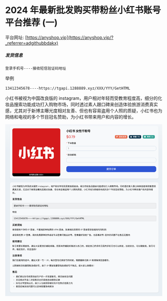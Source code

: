 # 2024 年最新批发购买带粉丝小红书账号平台推荐 (一)


平台网址: [https://anyshop.vip](https://anyshop.vip/?_referrer=adgithubbdakx)

##### 发货信息

```
登录手机号----接收短信验证码地址
```

举例

```
13412345678----https://tgapi.1288889.xyz/XXX/YYY/GetHTML
```

小红书被视为中国改良版的 instagram，用户相对年轻而受教育程度高，细分的化妆品搜索功能成功打入购物市场，同时透过素人跟口碑来创造体验旅游消费真实感，尤其对于新博主曝光度相对友善、但也有容易盗用个人照的质疑，小红书也为网络和电视的多个节目冠名赞助，为小红书带来用户和内容的增长。

![anyshop.vip](./anyshop.png)
